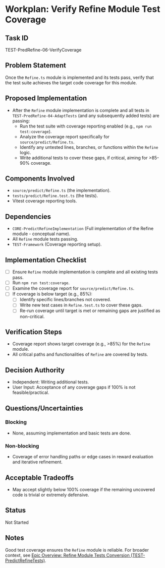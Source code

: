 # Workplan: Verify Refine Module Test Coverage

## Task ID
TEST-PredRefine-06-VerifyCoverage

## Problem Statement
Once the `Refine.ts` module is implemented and its tests pass, verify that the test suite achieves the target code coverage for this module.

## Proposed Implementation
- After the `Refine` module implementation is complete and all tests in `TEST-PredRefine-04-AdaptTests` (and any subsequently added tests) are passing:
    - Run the test suite with coverage reporting enabled (e.g., `npm run test:coverage`).
    - Analyze the coverage report specifically for `source/predict/Refine.ts`.
    - Identify any untested lines, branches, or functions within the `Refine` logic.
    - Write additional tests to cover these gaps, if critical, aiming for >85-90% coverage.

## Components Involved
- `source/predict/Refine.ts` (the implementation).
- `tests/predict/Refine.test.ts` (the tests).
- Vitest coverage reporting tools.

## Dependencies
- `CORE-PredictRefineImplementation` (Full implementation of the Refine module - conceptual name).
- All `Refine` module tests passing.
- `TEST-Framework` (Coverage reporting setup).

## Implementation Checklist
- [ ] Ensure `Refine` module implementation is complete and all existing tests pass.
- [ ] Run `npm run test:coverage`.
- [ ] Examine the coverage report for `source/predict/Refine.ts`.
- [ ] If coverage is below target (e.g., 85%):
    - [ ] Identify specific lines/branches not covered.
    - [ ] Write new test cases in `Refine.test.ts` to cover these gaps.
    - [ ] Re-run coverage until target is met or remaining gaps are justified as non-critical.

## Verification Steps
- Coverage report shows target coverage (e.g., >85%) for the `Refine` module.
- All critical paths and functionalities of `Refine` are covered by tests.

## Decision Authority
- Independent: Writing additional tests.
- User Input: Acceptance of any coverage gaps if 100% is not feasible/practical.

## Questions/Uncertainties
### Blocking
- None, assuming implementation and basic tests are done.

### Non-blocking
- Coverage of error handling paths or edge cases in reward evaluation and iterative refinement.

## Acceptable Tradeoffs
- May accept slightly below 100% coverage if the remaining uncovered code is trivial or extremely defensive.

## Status
Not Started

## Notes
Good test coverage ensures the `Refine` module is reliable.
For broader context, see [Epic Overview: Refine Module Tests Conversion (TEST-PredictRefineTests)](../../docs/planning/workplans/TEST-PredictRefineTests.md).